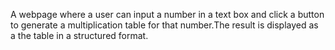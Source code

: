 A webpage where a user can input a number in a text box and click a button to generate a multiplication table for that number.The result is displayed as a the table in a structured format.
